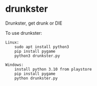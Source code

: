 # drunkster
Drunkster, get drunk or DIE

To use drunkster:

    Linux:
        sudo apt install python3
        pip install pygame
        python3 drunkster.py

    Windows:
        install python 3.10 from playstore
        pip install pygame
        python drunkster.py

